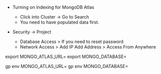 - Turning on Indexing for MongoDB Atlas
  - Click into Cluster -> Go to Search
  - You need to have populated data first.

- Security -> Project
  - Database Access > If you need to reset password
  - Network Access > Add IP Add Address > Access From Anywhere


export MONGO_ATLAS_URL=
export MONGO_DATABASE=

gp env MONGO_ATLAS_URL=
gp env MONGO_DATABASE=